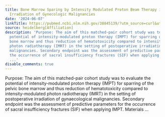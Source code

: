 ```yaml
---
title: Bone Marrow Sparing by Intensity Modulated Proton Beam Therapy in Postoperative
  Irradiation of Gynecologic Malignancies
date: '2024-06-07'
linkTitle: https://pubmed.ncbi.nlm.nih.gov/38845139/?utm_source=curl&utm_medium=rss&utm_campaign=pubmed-2&utm_content=1FakS-2QOkCT8HsMOQP1bCRQ4YzyumYOmxmF0moLsQ3dFB1E9V&fc=20220326224207&ff=20240607181555&v=2.18.0.post9+e462414
source: heidelberg[Affiliation]
description: 'Purpose: The aim of this matched-pair cohort study was to evaluate the
  potential of intensity-modulated proton therapy (IMPT) for sparring of the pelvic
  bone marrow and thus reduction of hematotoxicity compared to intensity-modulated
  photon radiotherapy (IMRT) in the setting of postoperative irradiation of gynaecological
  malignancies. Secondary endpoint was the assessment of predictive parameters for
  the occurrence of sacral insufficiency fractures (SIF) when applying IMPT. Materials
  ...'
disable_comments: true
---
```

Purpose: The aim of this matched-pair cohort study was to evaluate the potential of intensity-modulated proton therapy (IMPT) for sparring of the pelvic bone marrow and thus reduction of hematotoxicity compared to intensity-modulated photon radiotherapy (IMRT) in the setting of postoperative irradiation of gynaecological malignancies. Secondary endpoint was the assessment of predictive parameters for the occurrence of sacral insufficiency fractures (SIF) when applying IMPT. Materials ...